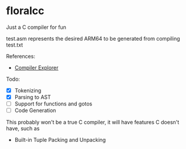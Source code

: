 # floralcc
Just a C compiler for fun

test.asm represents the desired ARM64 to be generated from compiling test.txt

References:
- [Compiler Explorer](https://godbolt.org/)

Todo:
- [x] Tokenizing
- [x] Parsing to AST
- [ ] Support for functions and gotos
- [ ] Code Generation

This probably won't be a true C compiler, it will have features C doesn't have, such as 
- Built-in Tuple Packing and Unpacking
